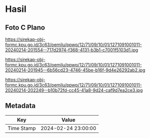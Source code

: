# Hasil

## Foto C Plano

https://sirekap-obj-formc.kpu.go.id/3c63/pemilu/ppwp/12/71/09/10/01/1271091001011-20240214-201554--717d2974-f368-4131-b3b1-c7001f5103d1.jpg

https://sirekap-obj-formc.kpu.go.id/3c63/pemilu/ppwp/12/71/09/10/01/1271091001011-20240214-201945--6b56cd23-4746-45be-b16f-9d4e26292ab2.jpg

https://sirekap-obj-formc.kpu.go.id/3c63/pemilu/ppwp/12/71/09/10/01/1271091001011-20240214-202249--b10b72fd-cc45-41a8-9d24-caf9d7ea2ce3.jpg


## Metadata

| Key        | Value               |
| ---------- | ------------------- |
| Time Stamp | 2024-02-24 23:00:00 |



